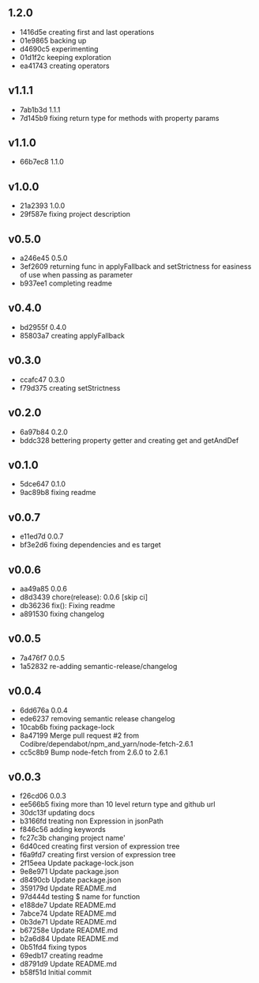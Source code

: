 
## 1.2.0
* 1416d5e creating first and last operations
* 01e9865 backing up
* d4690c5 experimenting
* 01d1f2c keeping exploration
* ea41743 creating operators
## v1.1.1
* 7ab1b3d 1.1.1
* 7d145b9 fixing return type for methods with property params
## v1.1.0
* 66b7ec8 1.1.0
## v1.0.0
* 21a2393 1.0.0
* 29f587e fixing project description
## v0.5.0
* a246e45 0.5.0
* 3ef2609 returning func in applyFallback and setStrictness for easiness of use when passing as parameter
* b937ee1 completing readme
## v0.4.0
* bd2955f 0.4.0
* 85803a7 creating applyFallback
## v0.3.0
* ccafc47 0.3.0
* f79d375 creating setStrictness
## v0.2.0
* 6a97b84 0.2.0
* bddc328 bettering property getter and creating get and getAndDef
## v0.1.0
* 5dce647 0.1.0
* 9ac89b8 fixing readme
## v0.0.7
* e11ed7d 0.0.7
* bf3e2d6 fixing dependencies and es target
## v0.0.6
* aa49a85 0.0.6
* d8d3439 chore(release): 0.0.6 [skip ci]
* db36236 fix(): Fixing readme
* a891530 fixing changelog
## v0.0.5
* 7a476f7 0.0.5
* 1a52832 re-adding semantic-release/changelog
## v0.0.4
* 6dd676a 0.0.4
* ede6237 removing semantic release changelog
* 10cab6b fixing package-lock
* 8a47199 Merge pull request #2 from Codibre/dependabot/npm_and_yarn/node-fetch-2.6.1
* cc5c8b9 Bump node-fetch from 2.6.0 to 2.6.1
## v0.0.3
* f26cd06 0.0.3
* ee566b5 fixing more than 10 level return type and github url
* 30dc13f updating docs
* b3166fd treating non Expression in jsonPath
* f846c56 adding keywords
* fc27c3b changing project name'
* 6d40ced creating first version of expression tree
* f6a9fd7 creating first version of expression tree
* 2f15eea Update package-lock.json
* 9e8e971 Update package.json
* d8490cb Update package.json
* 359179d Update README.md
* 97d444d testing $ name for function
* e188de7 Update README.md
* 7abce74 Update README.md
* 0b3de71 Update README.md
* b67258e Update README.md
* b2a6d84 Update README.md
* 0b51fd4 fixing typos
* 69edb17 creating readme
* d8791d9 Update README.md
* b58f51d Initial commit
